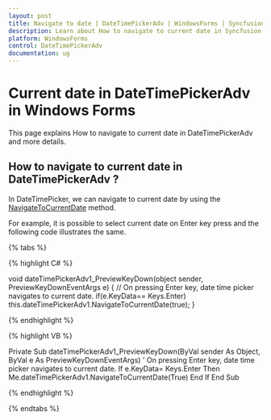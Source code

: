 ```yaml
---
layout: post
title: Navigate to date | DateTimePickerAdv | WindowsForms | Syncfusion
description: Learn about How to navigate to current date in Syncfusion Windows Forms DateTimePickerAdv(Classic) control and more details.
platform: WindowsForms
control: DateTimePickerAdv
documentation: ug
---
```


# Current date in DateTimePickerAdv in Windows Forms

This page explains How to navigate to current date in DateTimePickerAdv and more details.

## How to navigate to current date in DateTimePickerAdv ?

In DateTimePicker, we can navigate to current date by using the [NavigateToCurrentDate](https://help.syncfusion.com/cr/windowsforms/Syncfusion.Windows.Forms.Tools.DateTimePickerAdv.html#Syncfusion_Windows_Forms_Tools_DateTimePickerAdv_NavigateToCurrentDate_System_Boolean_) method.

For example, it is possible to select current date on Enter key press and the following code illustrates the same.

{% tabs %}

{% highlight C# %}

void dateTimePickerAdv1_PreviewKeyDown(object sender, PreviewKeyDownEventArgs e)
{
   // On pressing Enter key, date time picker navigates to current date.
   if(e.KeyData== Keys.Enter)
    this.dateTimePickerAdv1.NavigateToCurrentDate(true);
}

{% endhighlight %}

{% highlight VB %}

Private Sub dateTimePickerAdv1_PreviewKeyDown(ByVal sender As Object, ByVal e As PreviewKeyDownEventArgs)
   ' On pressing Enter key, date time picker navigates to current date.
   If e.KeyData= Keys.Enter Then
    Me.dateTimePickerAdv1.NavigateToCurrentDate(True)
   End If
End Sub

{% endhighlight %}

{% endtabs %}

